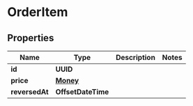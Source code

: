 

# OrderItem


## Properties

Name | Type | Description | Notes
------------ | ------------- | ------------- | -------------
**id** | **UUID** |  | 
**price** | [**Money**](Money.md) |  | 
**reversedAt** | **OffsetDateTime** |  | 



